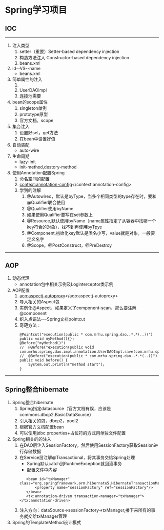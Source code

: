 # Spring学习项目

## IOC
---
1. 注入类型
	1. setter（重要）Setter-based dependency injection
	2. 构造方法注入 Constructor-based dependency injection
	3. beans.xml
2. id--VS--name
	* beans.xml
3. 简单属性的注入
	1. <property value=""/>
	2. UserDAOImpl
	3. 连接池需要
4. bean的scope属性
	1. singleton单例
	2. prototype原型
	3. 官方文档，scope
5. 集合注入
	1. 设置好set，get方法
	2. 在bean中设置好值
6. 自动装配
	* auto-wire
7. 生命周期
	* lazy-init
	* init-method,destory-method
8. 使用Annotation配置Spring
	1. 命名空间的配置
	2. <context:annotation-config></context:annotation-config>
	3. 学到的注解 
		1. @Autowired，默认是byType，当多个相同类型的type存在时，要和@Qualifier联合使用
		2. @Qualifier使用byName
		3. 如果使用Qualifier要写在set参数上
		4. @Resource,默认使用byName（name属性指定了从容器中找哪一个key符合的对象），找不到再使用byTpye
		5. @Component,初始化key默认是类名小写，value就是对象，一般要定义名字
		6. @Scope，@PostConstruct，@PreDestroy

---
## AOP

1. 动态代理
	* annotation包中相关示例及Loginterceptor类示例
2. AOP配置
	1. <aop:aspectj-autoproxy></aop:aspectj-autoproxy>
	2. 导入相关的Aspect包
	3. 实例化@Aspect，如果定义了component-scan，那么要注解@component
	4. 织入点语法---Spring文档pointcut
	5. 奇葩方法：
        ```
        @Pointcut("execution(public * com.mrhu.spring.dao..*.*(..))")
        public void myMethod(){};
        @Before("myMethod()")
        //	@Before("execution(public void com.mrhu.spring.dao.impl.annotation.UserDAOImpl.save(com.mrhu.spring.model.annotation.User))")
        //	@Before("execution(public * com.mrhu.spring.dao..*.*(..))")
        public void before() {
            System.out.println("method start");
        }
        ```
---

## Spring整合hibernate

1. Spring整合hibernate
    1. Spring指定datasource（官方文档有误，应该是commons.dbcp2.BasicDataSource）
    2. 引入相关的包，dbcp2，pool2
    3. 根据官方文档配置bean
    4. 可以使用jdbc.properties+占位符的方式用单独文件配置
2. Spring相关的的注入
    1. 在DAO层注入SessionFactory，然后使用SessionFactory获取Session进行存储数据
    2. 在Service层注解@Transactional，将其事务交给Spring处理
        * Spring默认catch到RuntimeException就回滚事务
        * 配置文件中内容
        ```
           <bean id="txManager" class="org.springframework.orm.hibernate5.HibernateTransactionManager">
               <property name="sessionFactory" ref="sessionFactory"/>
           </bean>
           <tx:annotation-driven transaction-manager="txManager"></tx:annotation-driven> 
        ```
    3. 注入方向：dataSource->sessionFactory->txManager,接下来所有的事务就交给txManager管理
4. Spring的TemplateMethod设计模式
    

	
	
	
	
	
				

